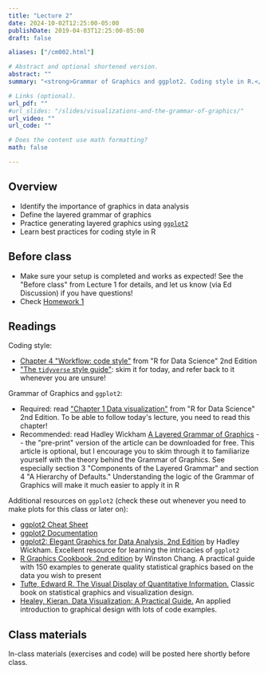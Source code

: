 ```yaml
---
title: "Lecture 2"
date: 2024-10-02T12:25:00-05:00
publishDate: 2019-04-03T12:25:00-05:00
draft: false

aliases: ["/cm002.html"]

# Abstract and optional shortened version.
abstract: ""
summary: "<strong>Grammar of Graphics and ggplot2. Coding style in R.</strong>"

# Links (optional).
url_pdf: ""
#url_slides: "/slides/visualizations-and-the-grammar-of-graphics/"
url_video: ""
url_code: ""

# Does the content use math formatting?
math: false

---
```




## Overview

* Identify the importance of graphics in data analysis
* Define the layered grammar of graphics
* Practice generating layered graphics using [`ggplot2`](https://github.com/hadley/ggplot2)
* Learn best practices for coding style in R


## Before class

* Make sure your setup is completed and works as expected! See the "Before class" from Lecture 1 for details, and let us know (via Ed Discussion) if you have questions!
* Check [Homework 1](https://computing-soc-sci.netlify.app/homework/edit-readme/)


## Readings

Coding style:
* [Chapter 4 "Workflow: code style"](https://r4ds.hadley.nz/workflow-style) from "R for Data Science" 2nd Edition
* ["The `tidyverse` style guide"](https://style.tidyverse.org/index.html): skim it for today, and refer back to it whenever you are unsure!

Grammar of Graphics and `ggplot2`:
* Required: read ["Chapter 1 Data visualization"](https://r4ds.hadley.nz/data-visualize) from "R for Data Science" 2nd Edition. To be able to follow today's lecture, you need to read this chapter! 
* Recommended: read Hadley Wickham [A Layered Grammar of Graphics](https://vita.had.co.nz/papers/layered-grammar.html) -- the "pre-print" version of the article can be downloaded for free. This article is optional, but I encourage you to skim through it to familiarize yourself with the theory behind the Grammar of Graphics. See especially section 3 "Components of the Layered Grammar" and section 4 "A Hierarchy of Defaults." Understanding the logic of the Grammar of Graphics will make it much easier to apply it in R
    
Additional resources on `ggplot2` (check these out whenever you need to make plots for this class or later on):
* [ggplot2 Cheat Sheet](https://raw.githubusercontent.com/rstudio/cheatsheets/main/data-visualization.pdf)
* [ggplot2 Documentation](https://ggplot2.tidyverse.org/index.html)
* [ggplot2: Elegant Graphics for Data Analysis, 2nd Edition](https://ggplot2-book.org/) by Hadley Wickham. Excellent resource for learning the intricacies of `ggplot2`
* [R Graphics Cookbook, 2nd edition](https://r-graphics.org/) by Winston Chang. A practical guide with 150 examples to generate quality statistical graphics based on the data you wish to present
* [Tufte, Edward R. The Visual Display of Quantitative Information.](https://www.edwardtufte.com/tufte/books_vdqi) Classic book on statistical graphics and visualization design.
* [Healey, Kieran. Data Visualization: A Practical Guide.](https://socviz.co/) An applied introduction to graphical design with lots of code examples.


## Class materials

In-class materials (exercises and code) will be posted here shortly before class.

<!--
Run the code below in your console to download today’s materials: `usethis::use_course("css-materials/grammar-of-graphics")`[^local]
-->

<!--
More info
* [The Grammar of Graphics](/notes/grammar-of-graphics/)
Exercise solutions can be found [here](https://jrnold.github.io/r4ds-exercise-solutions/).
ggplot2:
* Why do we learn the `ggplot2` graphics library and not the base [`graphics`](https://cran.r-project.org/web/views/Graphics.html) system? David Robinson explains it well in [Don't teach built-in plotting to beginners (teach ggplot2)](http://varianceexplained.org/r/teach_ggplot2_to_beginners/), and follows up with a defense of `ggplot2` in [Why I use ggplot2](http://varianceexplained.org/r/why-I-use-ggplot2/)
-->

[^local]: If you are using R from your local machine: make sure you have installed "usethis" (see Lecture 1 footnote to install it) and  "gapminder" by typing `install.packages("gapminder")` in your console 
